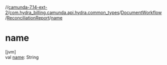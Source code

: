 //[camunda-7.14-ext-2](../../../../index.md)/[com.hydra_billing.camunda.api.hydra.common_types](../../index.md)/[DocumentWorkflow](../index.md)/[ReconciliationReport](index.md)/[name](name.md)

# name

[jvm]\
val [name](name.md): String
